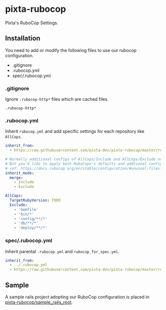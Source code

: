 # pixta-rubocop
Pixta's RuboCop Settings.

## Installation
You need to add or modify the following files to use our rubocop configuration.

* .gitignore
* .rubocop.yml
* spec/.rubocop.yml

### .gitignore
Ignore `.rubocop-http*` files which are cached files.

```git
.rubocop-http*
```

### .rubocop.yml
Inherit `rubocop.yml` and add specific settings for each repository like `AllCops`.

```yaml
inherit_from:
  - https://raw.githubusercontent.com/pixta-dev/pixta-rubocop/master/rubocop.yml

# Normally additional configs of AllCops/Include and AllCops/Exclude override to RuboCops's defaults.
# But you'd like to apply both RuboCops's defaults and addtional configs of AllCops/Include and AllCops/Exclude.
# ref: https://docs.rubocop.org/en/stable/configuration/#unusual-files-that-would-not-be-included-by-default
inherit_mode:
  merge:
    - Include
    - Exclude

AllCops:
  TargetRubyVersion: TODO
  Exclude:
    - 'Gemfile'
    - 'bin/*'
    - 'config/**/*'
    - 'db/**/*'
    - 'deploy/**/*'
```

### spec/.rubocop.yml
Inherit parental `.rubocop.yml` and `rubocop_for_spec.yml`.

```yaml
inherit_from:
  - ../.rubocop.yml
  - https://raw.githubusercontent.com/pixta-dev/pixta-rubocop/master/rubocop_for_spec.yml
```

## Sample
A sample rails project adopting our RuboCop configuration is placed in [pixta-rubocop/sample_rails_root](https://github.com/pixta-dev/pixta-rubocop/tree/master/sample_rails_root).
